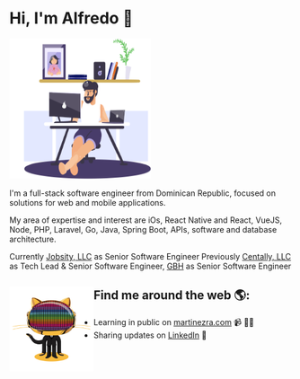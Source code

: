 # Hi, I'm Alfredo 👋

<img src="https://raw.githubusercontent.com/martin3zra/martin3zra/master/me.png" alt="banner that says Alfredo Martínez - software engineer" height="250" width="50%">

I'm a full-stack software engineer from Dominican Republic, focused on solutions for web and mobile applications.

My area of expertise and interest are iOs, React Native and React, VueJS, Node, PHP, Laravel, Go, Java, Spring Boot, APIs, software and database architecture.

Currently [Jobsity, LLC](https://jobsity.com) as Senior Software Engineer 
Previously [Centally, LLC](http://centally.com) as Tech Lead & Senior Software Engineer, [GBH](https://gbh.com.do) as Senior Software Engineer 


## Find me around the web 🌎: <a href="https://github.com/sponsors/M0nica"><img align="left" width="150" height="150" src="https://github.com/martin3zra/martin3zra/blob/master/daftpunktocat-guy.gif?raw=true"></a>
- Learning in public on <a href="https://www.martinezra.com">martinezra.com</a> 📹 ✍🏾
- Sharing updates on <a href="https://www.linkedin.com/in/martin3zra/">LinkedIn</a> 💼
